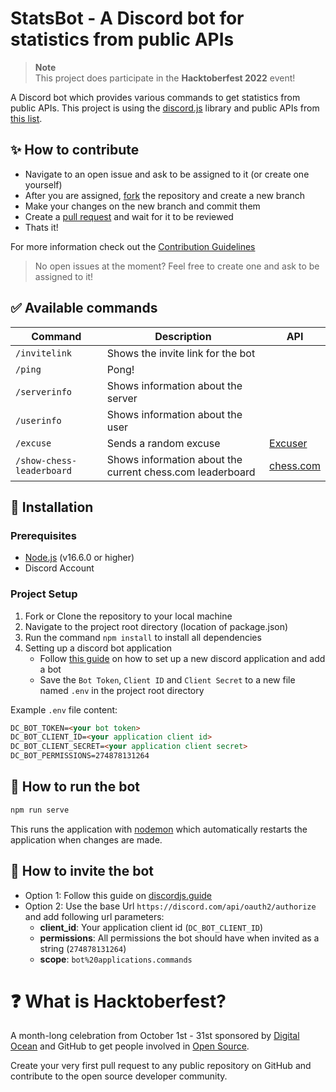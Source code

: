 # StatsBot - A Discord bot for statistics from public APIs

> **Note** <br>
> This project does participate in the **Hacktoberfest 2022** event! 

A Discord bot which provides various commands to get statistics from public APIs. This project is using the [discord.js](https://discord.js.org/) library and public APIs from [this list](https://github.com/public-apis/public-apis).

## :sparkles: How to contribute

- Navigate to an open issue and ask to be assigned to it (or create one yourself)
- After you are assigned, [fork](https://docs.github.com/en/get-started/quickstart/fork-a-repo) the repository and create a new branch
- Make your changes on the new branch and commit them
- Create a [pull request](https://docs.github.com/en/pull-requests/collaborating-with-pull-requests/proposing-changes-to-your-work-with-pull-requests/creating-a-pull-request) and wait for it to be reviewed
- Thats it! 

For more information check out the [Contribution Guidelines](CONTRIBUTING.md)

> No open issues at the moment? Feel free to create one and ask to be assigned to it!

## :white_check_mark: Available commands

<!-- markdown table -->
| Command                   | Description                                               | API                                                             |
| ------------------------- | --------------------------------------------------------- | --------------------------------------------------------------- |
| `/invitelink`             | Shows the invite link for the bot                         |                                                                 |
| `/ping`                   | Pong!                                                     |                                                                 |
| `/serverinfo`             | Shows information about the server                        |                                                                 |
| `/userinfo`               | Shows information about the user                          |                                                                 |
| `/excuse`                 | Sends a random excuse                                     | [Excuser](https://excuser.herokuapp.com/)                       |
| `/show-chess-leaderboard` | Shows information about the current chess.com leaderboard | [chess.com](https://www.chess.com/news/view/published-data-api) |


## :wrench: Installation

### Prerequisites

- [Node.js](https://nodejs.org/en/download/) (v16.6.0 or higher)
- Discord Account 


### Project Setup

1. Fork or Clone the repository to your local machine 
2. Navigate to the project root directory (location of package.json)
3. Run the command `npm install` to install all dependencies
4. Setting up a discord bot application
   - Follow [this guide](https://discordjs.guide/preparations/setting-up-a-bot-application.html) on how to set up a new discord application and add a bot
   - Save the `Bot Token`, `Client ID` and `Client Secret` to a new file named `.env` in the project root directory

Example `.env` file content:

```html
DC_BOT_TOKEN=<your bot token>
DC_BOT_CLIENT_ID=<your application client id>
DC_BOT_CLIENT_SECRET=<your application client secret>
DC_BOT_PERMISSIONS=274878131264
```


## :rocket: How to run the bot

```sh
npm run serve
```

This runs the application with [nodemon](https://www.npmjs.com/package/nodemon) which automatically restarts the application when changes are made.


## :link: How to invite the bot

- Option 1: Follow this guide on [discordjs.guide](https://discordjs.guide/preparations/adding-your-bot-to-servers.html)
- Option 2: Use the base Url `https://discord.com/api/oauth2/authorize` and add following url parameters:
  - **client_id**: Your application client id (`DC_BOT_CLIENT_ID`)
  - **permissions**: All permissions the bot should have when invited as a string (`274878131264`)
  - **scope**: `bot%20applications.commands`


# :question: What is Hacktoberfest?

A month-long celebration from October 1st - 31st sponsored by [Digital Ocean](https://hacktoberfest.com/) and GitHub to get people involved in [Open Source](https://github.com/open-source).

Create your very first pull request to any public repository on GitHub and contribute to the open source developer community.
